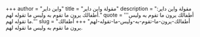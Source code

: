+++
author = "واين داير"
title = "مقولة واين داير"
description = "مقولة واين داير: أطفالك يرون ما تقوم به وليس ما تقوله لهم."
quote = '''أطفالك يرون ما تقوم به وليس ما تقوله لهم.'''
slug = "أطفالك-يرون-ما-تقوم-به-وليس-ما-تقوله-لهم"
+++
أطفالك يرون ما تقوم به وليس ما تقوله لهم.
